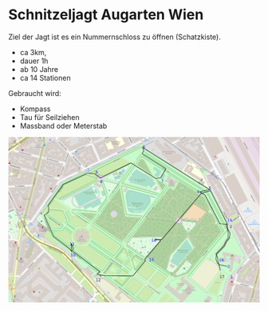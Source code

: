 # Schnitzeljagt Augarten Wien

Ziel der Jagt ist es ein Nummernschloss zu öffnen (Schatzkiste).

* ca 3km, 
* dauer 1h
* ab 10 Jahre
* ca 14 Stationen

Gebraucht wird:

* Kompass
* Tau für Seilziehen
* Massband oder Meterstab 

![augarten/README.md](augarten/map.png "Augarten")

